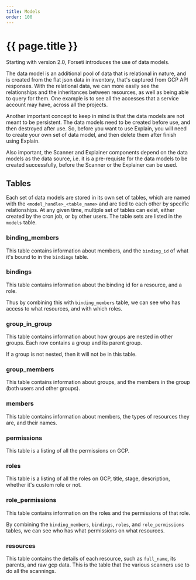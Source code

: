 ```yaml
---
title: Models
order: 100
---
```


# {{ page.title }}

Starting with version 2.0, Forseti introduces the use of data models.

The data model is an additional pool of data that is relational in nature,
and is created from the flat json data in inventory, that's captured from GCP
API responses. With the relational data, we can more easily see the
relationships and the inheritances between resources, as well as being able
to query for them.  One example is to see all the accesses that a service
account may have, across all the projects.

Another important concept to keep in mind is that the data models are not meant
to be persistent. The data models need to be created before use, and then
destroyed after use. So, before you want to use Explain, you will need to
create your own set of data model, and then delete them after finish using
Explain.

Also important, the Scanner and Explainer components depend on the data models
as the data source, i.e. it is a pre-requiste for the data models to be
created successfully, before the Scanner or the Explainer can be used.

## Tables

Each set of data models are stored in its own set of tables, which are named
with the `<model_handle>_<table_name>` and are tied to each other by specific
relationships.  At any given time, multiple set of tables can exist,
either created by the cron job, or by other users. The table sets are
listed in the `models` table.  

### binding_members

This table contains information about members, and the `binding_id` of what
it's bound to in the `bindings` table.

### bindings

This table contains information about the binding id for a resource,
and a role.

Thus by combining this with `binding_members` table, we can see who has
access to what resources, and with which roles.

### group_in_group

This table contains information about how groups are nested in other groups.
Each row contains a group and its parent group.

If a group is not nested, then it will not be in this table.

### group_members

This table contains information about groups, and the members in the group
(both users and other groups).

### members

This table contains information about members, the types of resources they are,
and their names.

### permissions

This table is a listing of all the permissions on GCP.

### roles

This table is a listing of all the roles on GCP, title, stage, description,
whether it's custom role or not.

### role_permissions

This table contains information on the roles and the permissions of that role.

By combining the `binding_members`, `bindings`, `roles`, and `role_permissions`
tables, we can see who has what permissions on what resources.

### resources
This table contains the details of each resource, such as `full_name`,
its parents, and raw gcp data.  This is the table that the various scanners use
to do all the scannings.

